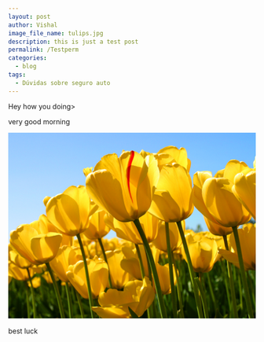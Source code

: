 ```yaml
---
layout: post
author: Vishal
image_file_name: tulips.jpg
description: this is just a test post
permalink: /Testperm
categories:
  - blog
tags:
  - Dúvidas sobre seguro auto
---
```


Hey how you doing&gt;

very good morning

![](/uploads/tulips.jpg)

best luck